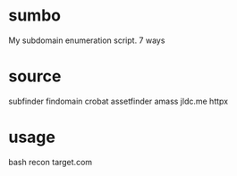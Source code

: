 # sumbo
My subdomain enumeration script. 7 ways

# source

subfinder
findomain
crobat
assetfinder
amass
jldc.me
httpx

# usage
bash recon target.com
